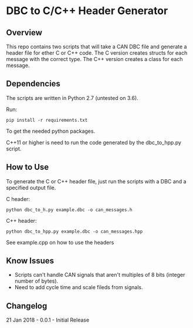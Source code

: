 # DBC to C/C++ Header Generator

## Overview
This repo contains two scripts that will take a CAN DBC file and generate a header file for ether C or C++ code. The C version creates structs for each message with the correct type. The C++ version creates a class for each message.

## Dependencies
The scripts are written in Python 2.7 (untested on 3.6).

Run: 

    pip install -r requirements.txt
To get the needed python packages.

C++11 or higher is need to run the code generated by the dbc_to_hpp.py script.

## How to Use
To generate the C or C++ header file, just run the scripts with a DBC and a specified output file.

C header:

    python dbc_to_h.py example.dbc -o can_messages.h

C++ header:

    python dbc_to_hpp.py example.dbc -o can_messages.hpp


See example.cpp on how to use the headers

## Know Issues
* Scripts can't handle CAN signals that aren't multiples of 8 bits (integer number of bytes).
* Need to add cycle time and scale fileds from signals.

## Changelog
21 Jan 2018 - 0.0.1 - Initial Release